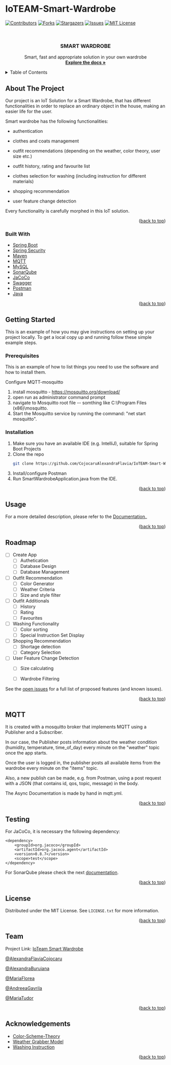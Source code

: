 # IoTEAM-Smart-Wardrobe

<div id="top"></div>
<!--
*** Thanks for checking out the Best-README-Template. If you have a suggestion
*** that would make this better, please fork the repo and create a pull request
*** or simply open an issue with the tag "enhancement".
*** Don't forget to give the project a star!
*** Thanks again! Now go create something AMAZING! :D
-->



<!-- PROJECT SHIELDS -->
<!--
*** I'm using markdown "reference style" links for readability.
*** Reference links are enclosed in brackets [ ] instead of parentheses ( ).
*** See the bottom of this document for the declaration of the reference variables
*** for contributors-url, forks-url, etc. This is an optional, concise syntax you may use.
*** https://www.markdownguide.org/basic-syntax/#reference-style-links
-->
[![Contributors][contributors-shield]][contributors-url]
[![Forks][forks-shield]][forks-url]
[![Stargazers][stars-shield]][stars-url]
[![Issues][issues-shield]][issues-url]
[![MIT License][license-shield]][license-url]




<!-- PROJECT LOGO -->
<br />
<div align="center">
  <!-- <a href="https://github.com/CojocaruAlexandraFlavia/IoTEAM-Smart-Wardrobe/">
    <img src="images/logo.png" alt="Logo" width="80" height="80">
  </a> -->

<h3 align="center">SMART WARDROBE</h3>

  <p align="center">
    Smart, fast and appropriate solution in your own wardrobe
    <br />
    <a href="https://github.com/CojocaruAlexandraFlavia/IoTEAM-Smart-Wardrobe"><strong>Explore the docs »</strong></a>
    <br />
  </p>
</div>



<!-- TABLE OF CONTENTS -->
<details>
  <summary>Table of Contents</summary>
  <ol>
    <li>
      <a href="#about-the-project">About The Project</a>
      <ul>
        <li><a href="#built-with">Built With</a></li>
      </ul>
    </li>
    <li>
      <a href="#getting-started">Getting Started</a>
      <ul>
        <li><a href="#prerequisites">Prerequisites</a></li>
        <li><a href="#installation">Installation</a></li>
      </ul>
    </li>
    <li><a href="#usage">Usage</a></li>
    <li><a href="#roadmap">Roadmap</a></li>
    <li><a href="#mqtt">MQTT</a></li>
    <li><a href="#testing">Testing</a></li>
    <li><a href="#license">License</a></li>
    <li><a href="#team">Team</a></li>
    <li><a href="#acknowledgments">Acknowledgments</a></li>
  </ol>
</details>



<!-- ABOUT THE PROJECT -->
## About The Project



Our project is an IoT Solution for a Smart Wardrobe, that has different functionalities in order to replace an ordinary object in the house, making an easier life for the user. 

Smart wardrobe has the following functionalities:

* authentication

* clothes and coats management

* outfit recommendations (depending on the weather, color theory, user size etc.)

* outfit history, rating and favourite list

* clothes selection for washing (including instruction for different materials)

* shopping recommendation

* user feature change detection

Every functionality is carefully morphed in this IoT solution.


<p align="right">(<a href="#top">back to top</a>)</p>



### Built With

* [Spring Boot](https://spring.io/projects/spring-boot)
* [Spring Security](https://spring.io/projects/spring-security)
* [Maven](https://maven.apache.org/)
* [MQTT](https://mqtt.org/)
* [MySQL](https://www.mysql.com/)
* [SonarQube](https://www.sonarqube.org/)
* [JaCoCo](https://www.baeldung.com/jacoco)
* [Swagger](https://swagger.io/)
* [Postman](https://www.postman.com/)
* [Java](https://www.java.com/en/)


<p align="right">(<a href="#top">back to top</a>)</p>



<!-- GETTING STARTED -->
## Getting Started

This is an example of how you may give instructions on setting up your project locally.
To get a local copy up and running follow these simple example steps.

### Prerequisites

This is an example of how to list things you need to use the software and how to install them.

Configure MQTT-mosquitto

1. install mosquitto - https://mosquitto.org/download/
2. open run as administrator command prompt
3. navigate to Mosquitto root file -- somthing like C:\Program Files (x86)\mosquitto.
4. Start the Mosquitto service by running the command: "net start mosquitto". 

### Installation

1. Make sure you have an available IDE (e.g. IntelliJ), suitable for Spring Boot Projects
2. Clone the repo
   ```sh
   git clone https://github.com/CojocaruAlexandraFlavia/IoTEAM-Smart-Wardrobe.git
   ```
3. Install/configure Postman
4. Run SmartWardrobeApplication.java from the IDE.


<p align="right">(<a href="#top">back to top</a>)</p>



<!-- USAGE EXAMPLES -->
## Usage

For a more detailed description, please refer to the [Documentation](https://example.com)_

<p align="right">(<a href="#top">back to top</a>)</p>



<!-- ROADMAP -->
## Roadmap

- [ ] Create App
    - [ ] Authetication
    - [ ] Database Design
    - [ ] Database Management
- [ ] Outfit Recommendation
    - [ ] Color Generator
    - [ ] Weather Criteria
    - [ ] Size and style filter
- [ ] Outfit Additionals
    - [ ] History
    - [ ] Rating
    - [ ] Favourites
- [ ] Washing Functionality
    - [ ] Color sorting
    - [ ] Special Instruction Set Display
- [ ] Shopping Recommendation
    - [ ] Shortage detection
    - [ ] Category Selection
- [ ] User Feature Change Detection
    - [ ] Size calculating
    - [ ] Wardrobe Filtering


See the [open issues](https://github.com/CojocaruAlexandraFlavia/IoTEAM-Smart-Wardrobe/issues) for a full list of proposed features (and known issues).

<p align="right">(<a href="#top">back to top</a>)</p>

<!-- MQTT -->
## MQTT

It is created with a mosquitto broker that implements MQTT using a Publisher and a Subscriber.

In our case, the Publisher posts information about the weather condition (humidity, temperature, time_of_day) every minute on the "weather" topic once the app starts.

Once the user is logged in, the publisher posts all available items from the wardrobe every minute on the "items" topic.

Also, a new publish can be made, e.g. from Postman, using a post request with a JSON (that contains id, qos, topic, message) in the body.

The Async Documentation is made by hand in mqtt.yml.

<p align="right">(<a href="#top">back to top</a>)</p>

<!-- TESTING -->
## Testing

For JaCoCo, it is necessary the following dependency:
```
<dependency>
    <groupId>org.jacoco</groupId>
    <artifactId>org.jacoco.agent</artifactId>
    <version>0.8.7</version>
    <scope>test</scope>
</dependency>
```

For SonarQube please check the next [documentation](https://docs.sonarqube.org/latest/setup/get-started-2-minutes/).

<p align="right">(<a href="#top">back to top</a>)</p>



<!-- LICENSE -->
## License

Distributed under the MIT License. See `LICENSE.txt` for more information.

<p align="right">(<a href="#top">back to top</a>)</p>



<!-- TEAM -->
## Team

Project Link: [IoTeam Smart Wardrobe](https://github.com/CojocaruAlexandraFlavia/IoTEAM-Smart-Wardrobe)

[@AlexandraFlaviaCojocaru](https://github.com/CojocaruAlexandraFlavia)

[@AlexandraBuruiana](https://github.com/alexandraburu23)

[@MariaFlorea](https://github.com/FloreaMaria)

[@AndreeaGavrila](https://github.com/AndreeaGavrila)

[@MariaTudor](https://github.com/maria-tudor)

<p align="right">(<a href="#top">back to top</a>)</p>



<!-- ACKNOWLEDGMENTS -->
## Acknowledgements

* [Color-Scheme-Theory](https://shilpaahuja.com/color-schemes/)
* [Weather Grabber Model](https://gist.github.com/Shynixn/77c20572a483e0b45c4afe926326300a)
* [Washing Instruction](https://thefabricstoreonline.com/pages/fabric-care-instructions)

<p align="right">(<a href="#top">back to top</a>)</p>



<!-- MARKDOWN LINKS & IMAGES -->
<!-- https://www.markdownguide.org/basic-syntax/#reference-style-links -->
[contributors-shield]: https://img.shields.io/github/contributors/CojocaruAlexandraFlavia/IoTEAM-Smart-Wardrobe.svg?style=for-the-badge
[contributors-url]: https://github.com/CojocaruAlexandraFlavia/IoTEAM-Smart-Wardrobe/graphs/contributors
[forks-shield]: https://img.shields.io/github/forks/CojocaruAlexandraFlavia/IoTEAM-Smart-Wardrobe.svg?style=for-the-badge
[forks-url]: https://github.com/CojocaruAlexandraFlavia/IoTEAM-Smart-Wardrobe/network/members
[stars-shield]: https://img.shields.io/github/stars/CojocaruAlexandraFlavia/IoTEAM-Smart-Wardrobe.svg?style=for-the-badge
[stars-url]: https://github.com/CojocaruAlexandraFlavia/IoTEAM-Smart-Wardrobe/stargazers
[issues-shield]: https://img.shields.io/github/issues/CojocaruAlexandraFlavia/IoTEAM-Smart-Wardrobe.svg?style=for-the-badge
[issues-url]: https://github.com/CojocaruAlexandraFlavia/IoTEAM-Smart-Wardrobe/issues
[license-shield]: https://img.shields.io/github/license/CojocaruAlexandraFlavia/IoTEAM-Smart-Wardrobe.svg?style=for-the-badge
[license-url]: https://github.com/CojocaruAlexandraFlavia/IoTEAM-Smart-Wardrobe/blob/master/LICENSE.txt

